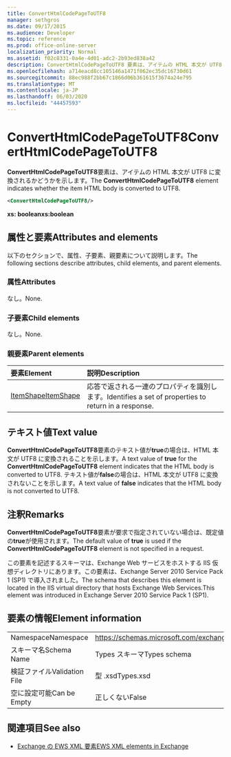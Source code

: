 ```yaml
---
title: ConvertHtmlCodePageToUTF8
manager: sethgros
ms.date: 09/17/2015
ms.audience: Developer
ms.topic: reference
ms.prod: office-online-server
localization_priority: Normal
ms.assetid: f02c8331-0a4e-4d01-adc2-2b93ed838a42
description: ConvertHtmlCodePageToUTF8 要素は、アイテムの HTML 本文が UTF8 に変換されるかどうかを示します。
ms.openlocfilehash: a714eacd8cc105146a1471f062ec35dc16730d61
ms.sourcegitcommit: 88ec988f2bb67c1866d06b361615f3674a24e795
ms.translationtype: MT
ms.contentlocale: ja-JP
ms.lasthandoff: 06/03/2020
ms.locfileid: "44457593"
---
```

# <a name="converthtmlcodepagetoutf8"></a><span data-ttu-id="e0c99-103">ConvertHtmlCodePageToUTF8</span><span class="sxs-lookup"><span data-stu-id="e0c99-103">ConvertHtmlCodePageToUTF8</span></span>

<span data-ttu-id="e0c99-104">**ConvertHtmlCodePageToUTF8**要素は、アイテムの HTML 本文が UTF8 に変換されるかどうかを示します。</span><span class="sxs-lookup"><span data-stu-id="e0c99-104">The **ConvertHtmlCodePageToUTF8** element indicates whether the item HTML body is converted to UTF8.</span></span> 
  
```XML
<ConvertHtmlCodePageToUTF8/>
```

 <span data-ttu-id="e0c99-105">**xs: boolean**</span><span class="sxs-lookup"><span data-stu-id="e0c99-105">**xs:boolean**</span></span>
## <a name="attributes-and-elements"></a><span data-ttu-id="e0c99-106">属性と要素</span><span class="sxs-lookup"><span data-stu-id="e0c99-106">Attributes and elements</span></span>

<span data-ttu-id="e0c99-107">以下のセクションで、属性、子要素、親要素について説明します。</span><span class="sxs-lookup"><span data-stu-id="e0c99-107">The following sections describe attributes, child elements, and parent elements.</span></span>
  
### <a name="attributes"></a><span data-ttu-id="e0c99-108">属性</span><span class="sxs-lookup"><span data-stu-id="e0c99-108">Attributes</span></span>

<span data-ttu-id="e0c99-109">なし。</span><span class="sxs-lookup"><span data-stu-id="e0c99-109">None.</span></span>
  
### <a name="child-elements"></a><span data-ttu-id="e0c99-110">子要素</span><span class="sxs-lookup"><span data-stu-id="e0c99-110">Child elements</span></span>

<span data-ttu-id="e0c99-111">なし。</span><span class="sxs-lookup"><span data-stu-id="e0c99-111">None.</span></span>
  
### <a name="parent-elements"></a><span data-ttu-id="e0c99-112">親要素</span><span class="sxs-lookup"><span data-stu-id="e0c99-112">Parent elements</span></span>

|<span data-ttu-id="e0c99-113">**要素**</span><span class="sxs-lookup"><span data-stu-id="e0c99-113">**Element**</span></span>|<span data-ttu-id="e0c99-114">**説明**</span><span class="sxs-lookup"><span data-stu-id="e0c99-114">**Description**</span></span>|
|:-----|:-----|
|[<span data-ttu-id="e0c99-115">ItemShape</span><span class="sxs-lookup"><span data-stu-id="e0c99-115">ItemShape</span></span>](itemshape.md) <br/> |<span data-ttu-id="e0c99-116">応答で返される一連のプロパティを識別します。</span><span class="sxs-lookup"><span data-stu-id="e0c99-116">Identifies a set of properties to return in a response.</span></span>  <br/> |
   
## <a name="text-value"></a><span data-ttu-id="e0c99-117">テキスト値</span><span class="sxs-lookup"><span data-stu-id="e0c99-117">Text value</span></span>

<span data-ttu-id="e0c99-118">**ConvertHtmlCodePageToUTF8**要素のテキスト値が**true**の場合は、HTML 本文が UTF8 に変換されることを示します。</span><span class="sxs-lookup"><span data-stu-id="e0c99-118">A text value of **true** for the **ConvertHtmlCodePageToUTF8** element indicates that the HTML body is converted to UTF8.</span></span> <span data-ttu-id="e0c99-119">テキスト値が**false**の場合は、HTML 本文が UTF8 に変換されないことを示します。</span><span class="sxs-lookup"><span data-stu-id="e0c99-119">A text value of **false** indicates that the HTML body is not converted to UTF8.</span></span> 
  
## <a name="remarks"></a><span data-ttu-id="e0c99-120">注釈</span><span class="sxs-lookup"><span data-stu-id="e0c99-120">Remarks</span></span>

<span data-ttu-id="e0c99-121">**ConvertHtmlCodePageToUTF8**要素が要求で指定されていない場合は、既定値の**true**が使用されます。</span><span class="sxs-lookup"><span data-stu-id="e0c99-121">The default value of **true** is used if the **ConvertHtmlCodePageToUTF8** element is not specified in a request.</span></span> 
  
<span data-ttu-id="e0c99-122">この要素を記述するスキーマは、Exchange Web サービスをホストする IIS 仮想ディレクトリにあります。この要素は、Exchange Server 2010 Service Pack 1 (SP1) で導入されました。</span><span class="sxs-lookup"><span data-stu-id="e0c99-122">The schema that describes this element is located in the IIS virtual directory that hosts Exchange Web Services.This element was introduced in Exchange Server 2010 Service Pack 1 (SP1).</span></span>
  
## <a name="element-information"></a><span data-ttu-id="e0c99-123">要素の情報</span><span class="sxs-lookup"><span data-stu-id="e0c99-123">Element information</span></span>

|||
|:-----|:-----|
|<span data-ttu-id="e0c99-124">Namespace</span><span class="sxs-lookup"><span data-stu-id="e0c99-124">Namespace</span></span>  <br/> |https://schemas.microsoft.com/exchange/services/2006/types  <br/> |
|<span data-ttu-id="e0c99-125">スキーマ名</span><span class="sxs-lookup"><span data-stu-id="e0c99-125">Schema Name</span></span>  <br/> |<span data-ttu-id="e0c99-126">Types スキーマ</span><span class="sxs-lookup"><span data-stu-id="e0c99-126">Types schema</span></span>  <br/> |
|<span data-ttu-id="e0c99-127">検証ファイル</span><span class="sxs-lookup"><span data-stu-id="e0c99-127">Validation File</span></span>  <br/> |<span data-ttu-id="e0c99-128">型 .xsd</span><span class="sxs-lookup"><span data-stu-id="e0c99-128">Types.xsd</span></span>  <br/> |
|<span data-ttu-id="e0c99-129">空に設定可能</span><span class="sxs-lookup"><span data-stu-id="e0c99-129">Can be Empty</span></span>  <br/> |<span data-ttu-id="e0c99-130">正しくない</span><span class="sxs-lookup"><span data-stu-id="e0c99-130">False</span></span>  <br/> |
   
## <a name="see-also"></a><span data-ttu-id="e0c99-131">関連項目</span><span class="sxs-lookup"><span data-stu-id="e0c99-131">See also</span></span>



- [<span data-ttu-id="e0c99-132">Exchange の EWS XML 要素</span><span class="sxs-lookup"><span data-stu-id="e0c99-132">EWS XML elements in Exchange</span></span>](ews-xml-elements-in-exchange.md)

